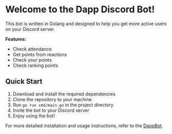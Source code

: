 Welcome to the Dapp Discord Bot!
================================

This bot is written in Golang and designed to help you get more active users on your Discord server.

**Features:**

*   Check attendance
*   Get points from reactions
*   Check your points
*   Check ranking points

Quick Start
-----------

1.  Download and install the required dependencies
2.  Clone the repository to your machine
3.  Run `go run cmd/main.go` in the project directory
4.  Invite the bot to your Discord server
5.  Enjoy using the bot!

For more detailed installation and usage instructions, refer to the [DappBot](https://discord.com/api/oauth2/authorize?client_id=1069870125425115166&permissions=8&scope=bot).
